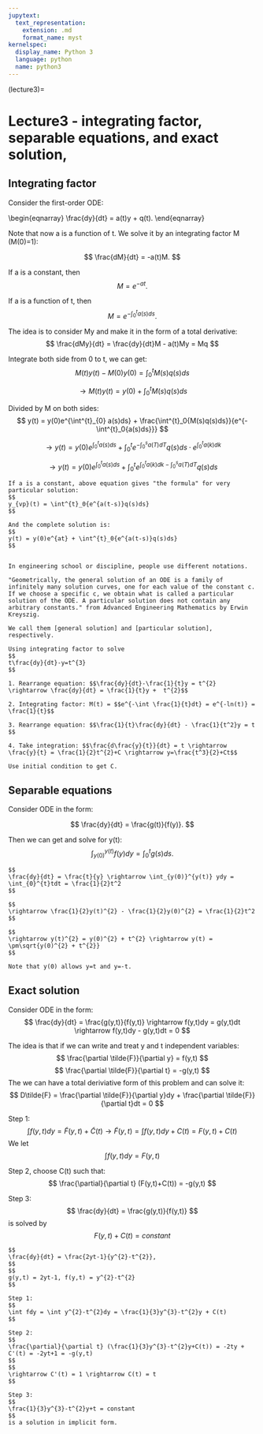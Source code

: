 ```yaml
---
jupytext:
  text_representation:
    extension: .md
    format_name: myst
kernelspec:
  display_name: Python 3
  language: python
  name: python3
---
```


(lecture3)=

# Lecture3 - integrating factor, separable equations, and exact solution, 

## Integrating factor
Consider the first-order ODE:

\begin{eqnarray}
\frac{dy}{dt} = a(t)y + q(t).
\end{eqnarray}

Note that now a is a function of t. We solve it by an integrating factor M (M(0)=1):

$$
\frac{dM}{dt} = -a(t)M.
$$

If a is a constant, then
$$
M = e^{-at}.
$$

If a is a function of t, then
$$
M = e^{-\int_{0}^{t}a(s)ds}.
$$

The idea is to consider My and make it in the form of a total derivative:
$$
\frac{dMy}{dt} = \frac{dy}{dt}M - a(t)My = Mq
$$

Integrate both side from 0 to t, we can get:
$$
M(t)y(t) - M(0)y(0) = \int^{t}_{0} M(s)q(s)ds
$$

$$
\rightarrow M(t)y(t) = y(0) + \int^{t}_{0} M(s)q(s)ds
$$

Divided by M on both sides:
$$
y(t) = y(0)e^{\int^{t}_{0} a(s)ds} + \frac{\int^{t}_0{M(s)q(s)ds}}{e^{-\int^{t}_0{a(s)ds}}}
$$

$$
\rightarrow y(t) = y(0)e^{\int^{t}_{0} a(s)ds} + \int^{t}_0{e^{-\int^{s}_0{a(T)dT}}q(s)ds}\cdot e^{\int^{t}_0{a(k)dk}}
$$

$$
\rightarrow y(t) = y(0)e^{\int^{t}_{0} a(s)ds} + \int^{t}_0{e^{\int^{t}_0{a(k)dk - \int^{s}_0{a(T)dT}}}q(s)ds}
$$

```{note}
If a is a constant, above equation gives "the formula" for very particular solution:
$$
y_{vp}(t) = \int^{t}_0{e^{a(t-s)}q(s)ds}
$$

And the complete solution is:
$$
y(t) = y(0)e^{at} + \int^{t}_0{e^{a(t-s)}q(s)ds}
$$


```


```{note}
In engineering school or discipline, people use different notations.
 
"Geometrically, the general solution of an ODE is a family of infinitely many solution curves, one for each value of the constant c. If we choose a specific c, we obtain what is called a particular solution of the ODE. A particular solution does not contain any arbitrary constants." from Advanced Engineering Mathematics by Erwin Kreyszig.

We call them [general solution] and [particular solution], respectively.
```

````{prf:example}
Using integrating factor to solve
$$
t\frac{dy}{dt}-y=t^{3}
$$

1. Rearrange equation: $$\frac{dy}{dt}-\frac{1}{t}y = t^{2} \rightarrow \frac{dy}{dt} = \frac{1}{t}y +  t^{2}$$

2. Integrating factor: M(t) = $$e^{-\int \frac{1}{t}dt} = e^{-ln(t)} = \frac{1}{t}$$ 

3. Rearrange equation: $$\frac{1}{t}\frac{dy}{dt} - \frac{1}{t^2}y = t $$

4. Take integration: $$\frac{d\frac{y}{t}}{dt} = t \rightarrow \frac{y}{t} = \frac{1}{2}t^{2}+C \rightarrow y=\frac{t^3}{2}+Ct$$

Use initial condition to get C.

````

## Separable equations
Consider ODE in the form:

$$
\frac{dy}{dt} = \frac{g(t)}{f(y)}.
$$

Then we can get and solve for y(t):
$$
\int_{y(0)}^{y(t)} f(y)dy = \int_{0}^{t}g(s)ds.
$$

````{prf:example}
$$
\frac{dy}{dt} = \frac{t}{y} \rightarrow \int_{y(0)}^{y(t)} ydy = \int_{0}^{t}tdt = \frac{1}{2}t^2
$$

$$
\rightarrow \frac{1}{2}y(t)^{2} - \frac{1}{2}y(0)^{2} = \frac{1}{2}t^2
$$

$$
\rightarrow y(t)^{2} = y(0)^{2} + t^{2} \rightarrow y(t) = \pm\sqrt{y(0)^{2} + t^{2}}
$$

Note that y(0) allows y=t and y=-t.

````

## Exact solution
Consider ODE in the form:
$$
\frac{dy}{dt} = \frac{g(y,t)}{f(y,t)} \rightarrow f(y,t)dy = g(y,t)dt \rightarrow f(y,t)dy - g(y,t)dt = 0
$$

The idea is that if we can write and treat y and t independent variables:
$$
\frac{\partial \tilde{F}}{\partial y} = f(y,t)
$$
$$
\frac{\partial \tilde{F}}{\partial t} = -g(y,t)
$$
The we can have a total deriviative form of this problem and can solve it:
$$
D\tilde{F} = \frac{\partial \tilde{F}}{\partial y}dy + \frac{\partial \tilde{F}}{\partial t}dt = 0
$$

Step 1:
$$
\int f(y,t)dy = \tilde{F}(y,t) + \tilde{C}(t) \rightarrow \tilde{F}(y,t) = \int f(y,t)dy + C(t) = F(y,t) + C(t)
$$
We let 
$$
\int f(y,t)dy = F(y,t)
$$


Step 2, choose C(t) such that:
$$
\frac{\partial}{\partial t} (F(y,t)+C(t)) = -g(y,t)
$$

Step 3:
$$
\frac{dy}{dt} = \frac{g(y,t)}{f(y,t)}
$$
is solved by
$$
F(y,t) + C(t) = constant
$$


````{prf:example}
$$
\frac{dy}{dt} = \frac{2yt-1}{y^{2}-t^{2}},
$$
$$
g(y,t) = 2yt-1, f(y,t) = y^{2}-t^{2}
$$

Step 1:
$$
\int fdy = \int y^{2}-t^{2}dy = \frac{1}{3}y^{3}-t^{2}y + C(t)
$$ 

Step 2:
$$
\frac{\partial}{\partial t} (\frac{1}{3}y^{3}-t^{2}y+C(t)) = -2ty + C'(t) = -2yt+1 = -g(y,t)
$$
$$
\rightarrow C'(t) = 1 \rightarrow C(t) = t
$$

Step 3:
$$
\frac{1}{3}y^{3}-t^{2}y+t = constant
$$
is a solution in implicit form.








````












